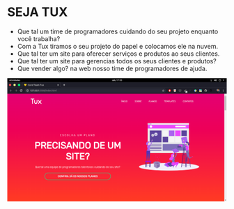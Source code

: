 # SEJA TUX
 - Que tal um time de programadores cuidando do seu projeto enquanto você trabalha?
 - Com a Tux tiramos o seu projeto do papel e colocamos ele na nuvem.
 - Que tal ter um site para oferecer serviços e produtos ao seus clientes.
 - Que tal ter um site para gerencias todos os seus clientes e produtos?
 - Que vender algo? na web nosso time de programadores de ajuda.


![](screenshot/cap01.png)
